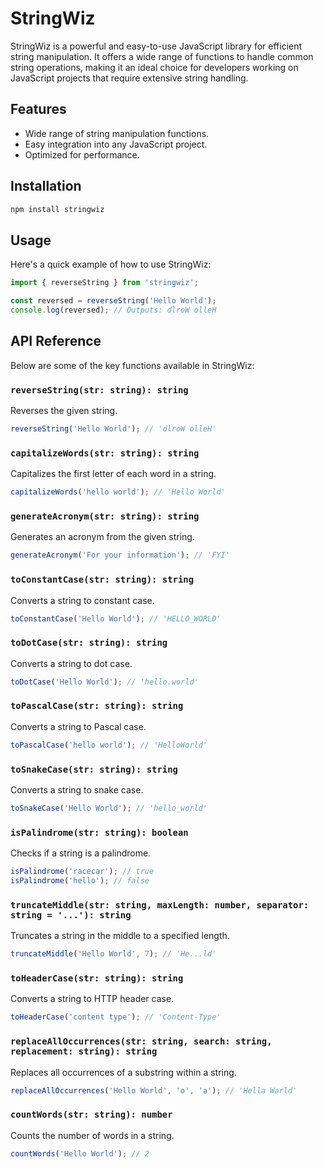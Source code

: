# StringWiz

StringWiz is a powerful and easy-to-use JavaScript library for efficient string manipulation. It offers a wide range of functions to handle common string operations, making it an ideal choice for developers working on JavaScript projects that require extensive string handling.

## Features

- Wide range of string manipulation functions.
- Easy integration into any JavaScript project.
- Optimized for performance.

## Installation

```bash
npm install stringwiz
```

## Usage

Here's a quick example of how to use StringWiz:

```javascript
import { reverseString } from 'stringwiz';

const reversed = reverseString('Hello World');
console.log(reversed); // Outputs: dlroW olleH
```

## API Reference

Below are some of the key functions available in StringWiz:

### `reverseString(str: string): string`

Reverses the given string.

```javascript
reverseString('Hello World'); // 'dlroW olleH'
```

### `capitalizeWords(str: string): string`

Capitalizes the first letter of each word in a string.

```javascript
capitalizeWords('hello world'); // 'Hello World'
```

### `generateAcronym(str: string): string`

Generates an acronym from the given string.

```javascript
generateAcronym('For your information'); // 'FYI'
```

### `toConstantCase(str: string): string`

Converts a string to constant case.

```javascript
toConstantCase('Hello World'); // 'HELLO_WORLD'
```

### `toDotCase(str: string): string`

Converts a string to dot case.

```javascript
toDotCase('Hello World'); // 'hello.world'
```

### `toPascalCase(str: string): string`

Converts a string to Pascal case.

```javascript
toPascalCase('hello world'); // 'HelloWorld'
```

### `toSnakeCase(str: string): string`

Converts a string to snake case.

```javascript
toSnakeCase('Hello World'); // 'hello_world'
```

### `isPalindrome(str: string): boolean`

Checks if a string is a palindrome.

```javascript
isPalindrome('racecar'); // true
isPalindrome('hello'); // false
```

### `truncateMiddle(str: string, maxLength: number, separator: string = '...'): string`

Truncates a string in the middle to a specified length.

```javascript
truncateMiddle('Hello World', 7); // 'He...ld'
```

### `toHeaderCase(str: string): string`

Converts a string to HTTP header case.

```javascript
toHeaderCase('content type'); // 'Content-Type'
```

### `replaceAllOccurrences(str: string, search: string, replacement: string): string`

Replaces all occurrences of a substring within a string.

```javascript
replaceAllOccurrences('Hello World', 'o', 'a'); // 'Hella Warld'
```

### `countWords(str: string): number`

Counts the number of words in a string.

```javascript
countWords('Hello World'); // 2
```
